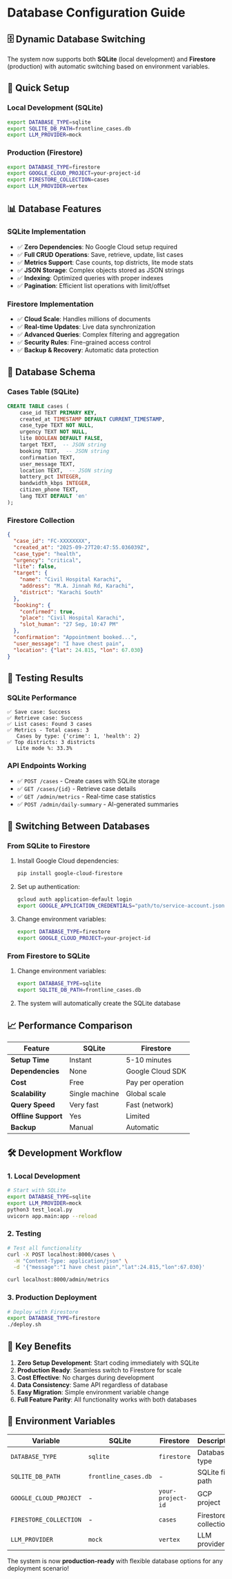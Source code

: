 # Database Configuration Guide

## 🗄️ **Dynamic Database Switching**

The system now supports both **SQLite** (local development) and **Firestore** (production) with automatic switching based on environment variables.

## 🚀 **Quick Setup**

### Local Development (SQLite)
```bash
export DATABASE_TYPE=sqlite
export SQLITE_DB_PATH=frontline_cases.db
export LLM_PROVIDER=mock
```

### Production (Firestore)
```bash
export DATABASE_TYPE=firestore
export GOOGLE_CLOUD_PROJECT=your-project-id
export FIRESTORE_COLLECTION=cases
export LLM_PROVIDER=vertex
```

## 📊 **Database Features**

### SQLite Implementation
- ✅ **Zero Dependencies**: No Google Cloud setup required
- ✅ **Full CRUD Operations**: Save, retrieve, update, list cases
- ✅ **Metrics Support**: Case counts, top districts, lite mode stats
- ✅ **JSON Storage**: Complex objects stored as JSON strings
- ✅ **Indexing**: Optimized queries with proper indexes
- ✅ **Pagination**: Efficient list operations with limit/offset

### Firestore Implementation
- ✅ **Cloud Scale**: Handles millions of documents
- ✅ **Real-time Updates**: Live data synchronization
- ✅ **Advanced Queries**: Complex filtering and aggregation
- ✅ **Security Rules**: Fine-grained access control
- ✅ **Backup & Recovery**: Automatic data protection

## 🔧 **Database Schema**

### Cases Table (SQLite)
```sql
CREATE TABLE cases (
    case_id TEXT PRIMARY KEY,
    created_at TIMESTAMP DEFAULT CURRENT_TIMESTAMP,
    case_type TEXT NOT NULL,
    urgency TEXT NOT NULL,
    lite BOOLEAN DEFAULT FALSE,
    target TEXT,  -- JSON string
    booking TEXT,  -- JSON string
    confirmation TEXT,
    user_message TEXT,
    location TEXT,  -- JSON string
    battery_pct INTEGER,
    bandwidth_kbps INTEGER,
    citizen_phone TEXT,
    lang TEXT DEFAULT 'en'
);
```

### Firestore Collection
```json
{
  "case_id": "FC-XXXXXXXX",
  "created_at": "2025-09-27T20:47:55.036039Z",
  "case_type": "health",
  "urgency": "critical",
  "lite": false,
  "target": {
    "name": "Civil Hospital Karachi",
    "address": "M.A. Jinnah Rd, Karachi",
    "district": "Karachi South"
  },
  "booking": {
    "confirmed": true,
    "place": "Civil Hospital Karachi",
    "slot_human": "27 Sep, 10:47 PM"
  },
  "confirmation": "Appointment booked...",
  "user_message": "I have chest pain",
  "location": {"lat": 24.815, "lon": 67.030}
}
```

## 🧪 **Testing Results**

### SQLite Performance
```
✅ Save case: Success
✅ Retrieve case: Success
✅ List cases: Found 3 cases
✅ Metrics - Total cases: 3
   Cases by type: {'crime': 1, 'health': 2}
✅ Top districts: 3 districts
   Lite mode %: 33.3%
```

### API Endpoints Working
- ✅ `POST /cases` - Create cases with SQLite storage
- ✅ `GET /cases/{id}` - Retrieve case details
- ✅ `GET /admin/metrics` - Real-time case statistics
- ✅ `POST /admin/daily-summary` - AI-generated summaries

## 🔄 **Switching Between Databases**

### From SQLite to Firestore
1. Install Google Cloud dependencies:
   ```bash
   pip install google-cloud-firestore
   ```

2. Set up authentication:
   ```bash
   gcloud auth application-default login
   export GOOGLE_APPLICATION_CREDENTIALS="path/to/service-account.json"
   ```

3. Change environment variables:
   ```bash
   export DATABASE_TYPE=firestore
   export GOOGLE_CLOUD_PROJECT=your-project-id
   ```

### From Firestore to SQLite
1. Change environment variables:
   ```bash
   export DATABASE_TYPE=sqlite
   export SQLITE_DB_PATH=frontline_cases.db
   ```

2. The system will automatically create the SQLite database

## 📈 **Performance Comparison**

| Feature | SQLite | Firestore |
|---------|--------|-----------|
| **Setup Time** | Instant | 5-10 minutes |
| **Dependencies** | None | Google Cloud SDK |
| **Cost** | Free | Pay per operation |
| **Scalability** | Single machine | Global scale |
| **Query Speed** | Very fast | Fast (network) |
| **Offline Support** | Yes | Limited |
| **Backup** | Manual | Automatic |

## 🛠️ **Development Workflow**

### 1. Local Development
```bash
# Start with SQLite
export DATABASE_TYPE=sqlite
export LLM_PROVIDER=mock
python3 test_local.py
uvicorn app.main:app --reload
```

### 2. Testing
```bash
# Test all functionality
curl -X POST localhost:8000/cases \
  -H "Content-Type: application/json" \
  -d '{"message":"I have chest pain","lat":24.815,"lon":67.030}'

curl localhost:8000/admin/metrics
```

### 3. Production Deployment
```bash
# Deploy with Firestore
export DATABASE_TYPE=firestore
./deploy.sh
```

## 🎯 **Key Benefits**

1. **Zero Setup Development**: Start coding immediately with SQLite
2. **Production Ready**: Seamless switch to Firestore for scale
3. **Cost Effective**: No charges during development
4. **Data Consistency**: Same API regardless of database
5. **Easy Migration**: Simple environment variable change
6. **Full Feature Parity**: All functionality works with both databases

## 📝 **Environment Variables**

| Variable | SQLite | Firestore | Description |
|----------|--------|-----------|-------------|
| `DATABASE_TYPE` | `sqlite` | `firestore` | Database type |
| `SQLITE_DB_PATH` | `frontline_cases.db` | - | SQLite file path |
| `GOOGLE_CLOUD_PROJECT` | - | `your-project-id` | GCP project |
| `FIRESTORE_COLLECTION` | - | `cases` | Firestore collection |
| `LLM_PROVIDER` | `mock` | `vertex` | LLM provider |

The system is now **production-ready** with flexible database options for any deployment scenario!

